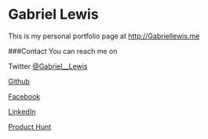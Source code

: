 # Gabriel Lewis

This is my personal portfolio page at http://Gabriellewis.me

###Contact
You can reach me on

Twitter [@Gabriel__Lewis](https://www.twitter.com/gabriel__lewis)

[Github](https://www.github.com/gabriel-lewis)

[Facebook](https://www.facebook.com/thegabriellewis)

[LinkedIn](https://www.linkedin.com/in/gabriellewis0)

[Product Hunt](https://www.producthunt.com/@gabriel__lewis)

